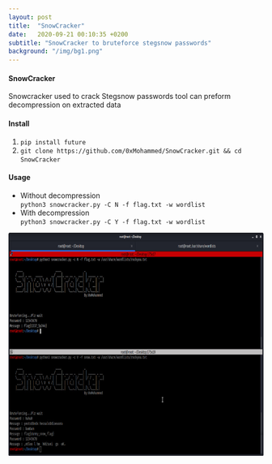 ```yaml
---
layout: post
title:  "SnowCracker"
date:   2020-09-21 00:10:35 +0200
subtitle: "SnowCracker to bruteforce stegsnow passwords"
background: "/img/bg1.png"
---
```


#### SnowCracker
Snowcracker used to crack Stegsnow passwords tool can preform decompression on extracted data

#### Install
1. `pip install future`
2. `git clone https://github.com/0xMohammed/SnowCracker.git && cd SnowCracker`

#### Usage

* Without decompression  
   `python3 snowcracker.py -C N -f flag.txt -w wordlist`
* With decompression  
   `python3 snowcracker.py -C Y -f flag.txt -w wordlist`

 <img src="/img/SnowCracker.jpg" alt="Snow-Cracker Usage" width="800" height="440">
